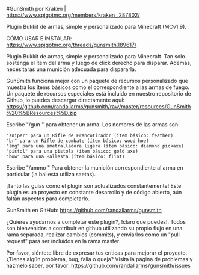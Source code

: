#GunSmith
por Kraken | https://www.spigotmc.org/members/kraken_.287802/

Plugin Bukkit de armas, simple y personalizado para Minecraft (MCv1.9).

CÓMO USAR E INSTALAR: https://www.spigotmc.org/threads/gunsmith.189617/

Plugin Bukkit de armas, simple y personalizado para Minecraft. Tan solo sostenga el ítem del arma y luego de click derecho para disparar. Además, necesitarás una munición adecuada para dispararla.

GunSmith funciona mejor con un paquete de recursos personalizado que muestra los ítems básicos como el correspondiente a las armas de fuego. Un paquete de recursos especiales está incluido en nuestro repositorio de Github, lo puedes descargar directamente aquí: https://github.com/randallarms/gunsmith/raw/master/resources/GunSmith%20%5BResources%5D.zip

Escribe "/gun <nombreArma>" para obtener un arma. Los nombres de las armas son:

    "sniper" para un Rifle de Francotirador (ítem básico: feather)
    "br" para un Rifle de combate (ítem básico: wood hoe)
    "lmg" para una ametralladora ligera (ítem básico: diamond pickaxe)
    "pistol" para una pistola (ítem básico: gold axe)
    "bow" para una Ballesta (ítem básico: flint)

Escribe "/ammo <nombreArma>" Para obtener la munición correspondiente al arma en particular (la ballesta utiliza saetas).

¡Tanto las guías como el plugin son actualizados constantemente! Este plugin es un proyecto en constante desarrollo y de código abierto, aún faltan aspectos para completarlo.

GunSmith en GitHub: https://github.com/randallarms/gunsmith

¿Quieres ayudarnos a completar este plugin?, !claro que puedes!. Todos son bienvenidos a contribuir en github utilizando su propio flujo en una rama separada, realizar cambios (commits), y enviarlos como un "pull request" para ser incluidos en la rama master.

Por favor, siéntete libre de expresar tus críticas para mejorar el proyecto. ¿Tienes algún problema, bug, falla o queja? Visita la página de problemas y házmelo saber, por favor: https://github.com/randallarms/gunsmith/issues
